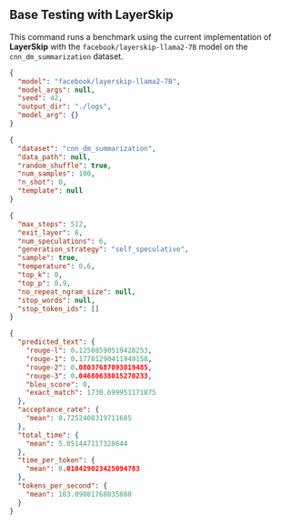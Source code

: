 ## Base Testing with LayerSkip

This command runs a benchmark using the current implementation of **LayerSkip** with the `facebook/layerskip-llama2-7B` model on the `cnn_dm_summarization` dataset.

```json
{
  "model": "facebook/layerskip-llama2-7B",
  "model_args": null,
  "seed": 42,
  "output_dir": "./logs",
  "model_arg": {}
}
```

```json
{
  "dataset": "cnn_dm_summarization",
  "data_path": null,
  "random_shuffle": true,
  "num_samples": 100,
  "n_shot": 0,
  "template": null
}
```

```json
{
  "max_steps": 512,
  "exit_layer": 8,
  "num_speculations": 6,
  "generation_strategy": "self_speculative",
  "sample": true,
  "temperature": 0.6,
  "top_k": 0,
  "top_p": 0.9,
  "no_repeat_ngram_size": null,
  "stop_words": null,
  "stop_token_ids": []
}
```

```json
{
  "predicted_text": {
    "rouge-l": 0.12508590519428253,
    "rouge-1": 0.17781290411949158,
    "rouge-2": 0.08037687093019485,
    "rouge-3": 0.04680638015270233,
    "bleu_score": 0,
    "exact_match": 1730.699951171875
  },
  "acceptance_rate": {
    "mean": 0.7252408319711685
  },
  "total_time": {
    "mean": 5.051447117328644
  },
  "time_per_token": {
    "mean": 0.010429023425094783
  },
  "tokens_per_second": {
    "mean": 103.09081768035888
  }
}
```
